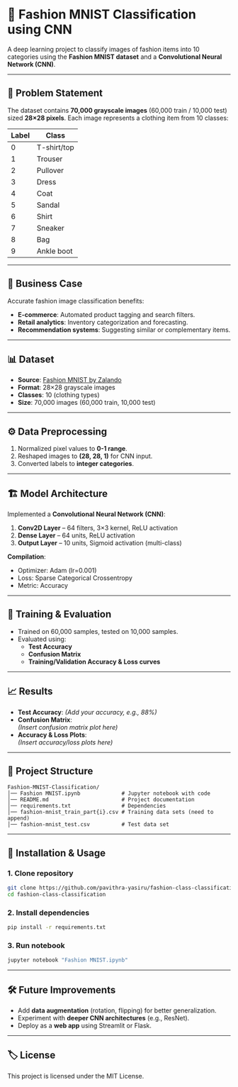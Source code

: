 # 👗 Fashion MNIST Classification using CNN

A deep learning project to classify images of fashion items into 10 categories using the **Fashion MNIST dataset** and a **Convolutional Neural Network (CNN)**.

---

## 🧾 Problem Statement

The dataset contains **70,000 grayscale images** (60,000 train / 10,000 test) sized **28×28 pixels**. Each image represents a clothing item from 10 classes:

| Label | Class       |
|-------|-------------|
| 0     | T-shirt/top |
| 1     | Trouser     |
| 2     | Pullover    |
| 3     | Dress       |
| 4     | Coat        |
| 5     | Sandal      |
| 6     | Shirt       |
| 7     | Sneaker     |
| 8     | Bag         |
| 9     | Ankle boot  |

---

## 🎯 Business Case

Accurate fashion image classification benefits:
- **E-commerce**: Automated product tagging and search filters.
- **Retail analytics**: Inventory categorization and forecasting.
- **Recommendation systems**: Suggesting similar or complementary items.

---

## 📊 Dataset

- **Source**: [Fashion MNIST by Zalando](https://github.com/zalandoresearch/fashion-mnist)  
- **Format**: 28×28 grayscale images  
- **Classes**: 10 (clothing types)  
- **Size**: 70,000 images (60,000 train, 10,000 test)

---

## ⚙️ Data Preprocessing

1. Normalized pixel values to **0-1 range**.  
2. Reshaped images to **(28, 28, 1)** for CNN input.  
3. Converted labels to **integer categories**.

---

## 🏗️ Model Architecture

Implemented a **Convolutional Neural Network (CNN)**:

1. **Conv2D Layer** – 64 filters, 3×3 kernel, ReLU activation  
2. **Dense Layer** – 64 units, ReLU activation  
3. **Output Layer** – 10 units, Sigmoid activation (multi-class)

**Compilation**:  
- Optimizer: Adam (lr=0.001)  
- Loss: Sparse Categorical Crossentropy  
- Metric: Accuracy

---

## 🚀 Training & Evaluation

- Trained on 60,000 samples, tested on 10,000 samples.
- Evaluated using:
  - **Test Accuracy**
  - **Confusion Matrix**
  - **Training/Validation Accuracy & Loss curves**

---

## 📈 Results

- **Test Accuracy**: *(Add your accuracy, e.g., 88%)*
- **Confusion Matrix**:  
*(Insert confusion matrix plot here)*
- **Accuracy & Loss Plots**:  
*(Insert accuracy/loss plots here)*

---

## 📂 Project Structure

```
Fashion-MNIST-Classification/
│── Fashion MNIST.ipynb             # Jupyter notebook with code
│── README.md                       # Project documentation
│── requirements.txt                # Dependencies
│── fashion-mnist_train_part{i}.csv # Training data sets (need to append)
│── fashion-mnist_test.csv          # Test data set
```

---

## 🔧 Installation & Usage

### 1. Clone repository
```bash
git clone https://github.com/pavithra-yasiru/fashion-class-classification.git
cd fashion-class-classification
```

### 2. Install dependencies
```bash
pip install -r requirements.txt
```

### 3. Run notebook
```bash
jupyter notebook "Fashion MNIST.ipynb"
```

---

## 🛠 Future Improvements

- Add **data augmentation** (rotation, flipping) for better generalization.
- Experiment with **deeper CNN architectures** (e.g., ResNet).
- Deploy as a **web app** using Streamlit or Flask.

---

## 🏷 License

This project is licensed under the MIT License.

